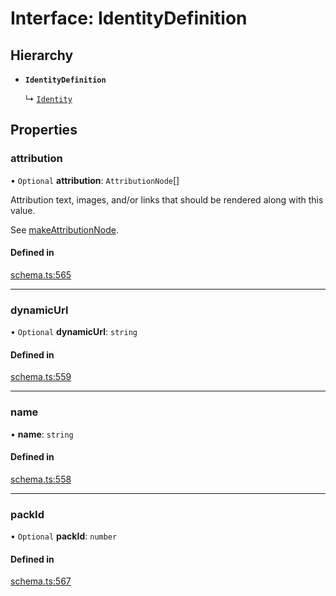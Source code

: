 # Interface: IdentityDefinition

## Hierarchy

- **`IdentityDefinition`**

  ↳ [`Identity`](Identity.md)

## Properties

### attribution

• `Optional` **attribution**: `AttributionNode`[]

Attribution text, images, and/or links that should be rendered along with this value.

See [makeAttributionNode](../functions/makeAttributionNode.md).

#### Defined in

[schema.ts:565](https://github.com/coda/packs-sdk/blob/main/schema.ts#L565)

___

### dynamicUrl

• `Optional` **dynamicUrl**: `string`

#### Defined in

[schema.ts:559](https://github.com/coda/packs-sdk/blob/main/schema.ts#L559)

___

### name

• **name**: `string`

#### Defined in

[schema.ts:558](https://github.com/coda/packs-sdk/blob/main/schema.ts#L558)

___

### packId

• `Optional` **packId**: `number`

#### Defined in

[schema.ts:567](https://github.com/coda/packs-sdk/blob/main/schema.ts#L567)
